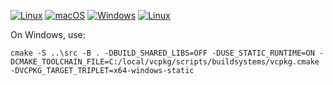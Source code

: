 [![Linux](https://github.com/samangh/cpp-template/actions/workflows/linux.yml/badge.svg)](https://github.com/samangh/cpp-template/actions/workflows/linux.yml)
[![macOS](https://github.com/samangh/cpp-template/actions/workflows/macos.yml/badge.svg)](https://github.com/samangh/cpp-template/actions/workflows/macos.yml)
[![Windows](https://github.com/samangh/cpp-template/actions/workflows/windows.yml/badge.svg)](https://github.com/samangh/cpp-template/actions/workflows/windows.yml)
[![Linux](https://github.com/samangh/cpp-template/actions/workflows/linux.yml/badge.svg)](https://github.com/samangh/cpp-template/actions/workflows/linux.yml)

On Windows, use:

```
cmake -S ..\src -B . -DBUILD_SHARED_LIBS=OFF -DUSE_STATIC_RUNTIME=ON -DCMAKE_TOOLCHAIN_FILE=C:/local/vcpkg/scripts/buildsystems/vcpkg.cmake -DVCPKG_TARGET_TRIPLET=x64-windows-static
```
